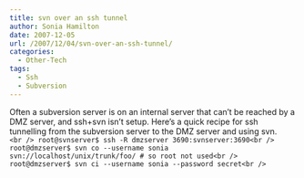 ```yaml
---
title: svn over an ssh tunnel
author: Sonia Hamilton
date: 2007-12-05
url: /2007/12/04/svn-over-an-ssh-tunnel/
categories:
  - Other-Tech
tags:
  - Ssh
  - Subversion
---
```

Often a subversion server is on an internal server that can&#8217;t be reached by a DMZ server, and ssh+svn isn&#8217;t setup. Here&#8217;s a quick recipe for ssh tunnelling from the subversion server to the DMZ server and using svn.  
`<br />
root@svnserver$ ssh -R dmzserver 3690:svnserver:3690<br />
root@dmzserver$ svn co --username sonia svn://localhost/unix/trunk/foo/ # so root not used<br />
root@dmzserver$ svn ci --username sonia --password secret<br />
`
